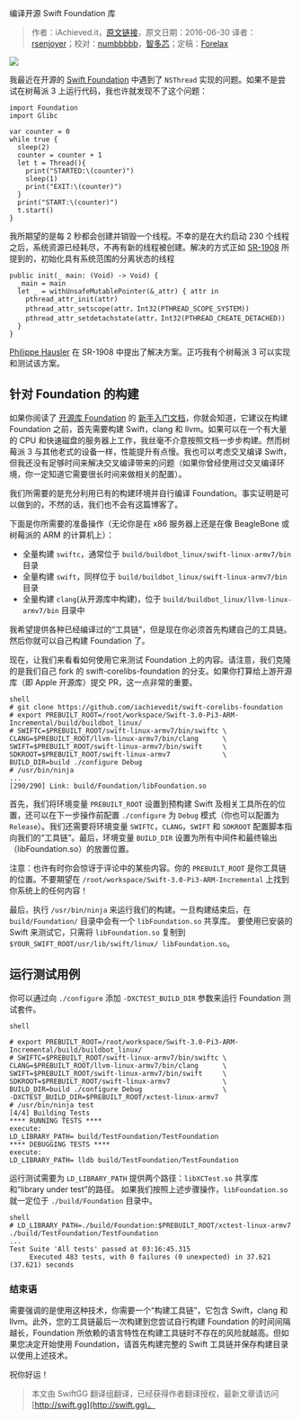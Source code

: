 编译开源 Swift Foundation 库

> 作者：iAchieved.it，[原文链接](http://dev.iachieved.it/iachievedit/compiling-open-source-swift-foundation/)，原文日期：2016-06-30
> 译者：[rsenjoyer](https://github.com/rsenjoyer)；校对：[numbbbbb](http://numbbbbb.com/)，[智多芯](http://hulizhen.me)；定稿：[Forelax](http://forelax.space)
  











![](https://swift.gg/img/articles/compiling-open-source-swift-foundation/006tNbRwgy1fuksdkfewij306o06omx6.jpg1540189674.5814507)

我最近在开源的 [Swift Foundation](https://github.com/apple/swift-corelibs-foundation) 中遇到了 `NSThread` 实现的问题。如果不是尝试在树莓派 3 上运行代码，我也许就发现不了这个问题：

    
    import Foundation
    import Glibc
     
    var counter = 0
    while true {
      sleep(2)
      counter = counter + 1
      let t = Thread(){
        print("STARTED:\(counter)")
        sleep(1)
        print("EXIT:\(counter)")
      }
      print("START:\(counter)")
      t.start()
    }
我所期望的是每 2 秒都会创建并销毁一个线程。不幸的是在大约启动 230 个线程之后，系统资源已经耗尽，不再有新的线程被创建。解决的方式正如 [SR-1908](https://bugs.swift.org/browse/SR-1908) 所提到的，初始化具有系统范围的分离状态的线程




    
    public init(_ main: (Void) -> Void) {
      _main = main
      let _ = withUnsafeMutablePointer(&_attr) { attr in
        pthread_attr_init(attr)
        pthread_attr_setscope(attr，Int32(PTHREAD_SCOPE_SYSTEM))
        pthread_attr_setdetachstate(attr，Int32(PTHREAD_CREATE_DETACHED))
      }
    }
[Philippe Hausler](https://github.com/phausler) 在 SR-1908 中提出了解决方案。正巧我有个树莓派 3 可以实现和测试该方案。

## 针对 Foundation 的构建

如果你阅读了 [开源库 Foundation](https://github.com/apple/swift-corelibs-foundation) 的 [新手入门文档](https://github.com/apple/swift-corelibs-foundation/blob/master/Docs/GettingStarted.md)，你就会知道，它建议在构建 Foundation 之前，首先需要构建 Swift，clang 和 llvm。如果可以在一个有大量的 CPU 和快速磁盘的服务器上工作，我丝毫不介意按照文档一步步构建。然而树莓派 3 与其他老式的设备一样，性能提升有点慢。我也可以考虑交叉编译 Swift，但我还没有足够时间来解决交叉编译带来的问题（如果你曾经使用过交叉编译环境，你一定知道它需要很长时间来做相关的配置）。

我们所需要的是充分利用已有的构建环境并自行编译 Foundation。事实证明是可以做到的，不然的话，我们也不会有这篇博客了。

下面是你所需要的准备操作（无论你是在 x86 服务器上还是在像 BeagleBone 或树莓派的 ARM 的计算机上）：

+ 全量构建 `swiftc`，通常位于 `build/buildbot_linux/swift-linux-armv7/bin` 目录
+ 全量构建 `swift`，同样位于 `build/buildbot_linux/swift-linux-armv7/bin` 目录
+ 全量构建 `clang`(从开源库中构建)，位于 `build/buildbot_linux/llvm-linux-armv7/bin` 目录中

我希望提供各种已经编译过的“工具链”，但是现在你必须首先构建自己的工具链。然后你就可以自己构建 Foundation 了。

现在，让我们来看看如何使用它来测试 Foundation 上的内容。请注意，我们克隆的是我们自己 fork 的 swift-corelibs-foundation 的分支。如果你打算给上游开源库（即 Apple 开源库）提交 PR，这一点非常的重要。

    shell
    # git clone https://github.com/iachievedit/swift-corelibs-foundation
    # export PREBUILT_ROOT=/root/workspace/Swift-3.0-Pi3-ARM-Incremental/build/buildbot_linux/
    # SWIFTC=$PREBUILT_ROOT/swift-linux-armv7/bin/swiftc \
    CLANG=$PREBUILT_ROOT/llvm-linux-armv7/bin/clang      \
    SWIFT=$PREBUILT_ROOT/swift-linux-armv7/bin/swift     \
    SDKROOT=$PREBUILT_ROOT/swift-linux-armv7             \
    BUILD_DIR=build ./configure Debug
    # /usr/bin/ninja
    ...
    [290/290] Link: build/Foundation/libFoundation.so

首先，我们将环境变量 `PREBUILT_ROOT` 设置到预构建 Swift 及相关工具所在的位置，还可以在下一步操作前配置 `./configure` 为 `Debug` 模式（你也可以配置为 `Release`）。我们还需要将环境变量 `SWIFTC`，`CLANG`，`SWIFT` 和 `SDKROOT` 配置脚本指向我们的“工具链”。最后，环境变量 `BUILD_DIR` 设置为所有中间件和最终输出（libFoundation.so）的放置位置。

注意：也许有时你会惊讶于评论中的某些内容。你的 `PREBUILT_ROOT` 是你工具链的位置。不要期望在 `/root/workspace/Swift-3.0-Pi3-ARM-Incremental` 上找到你系统上的任何内容！

最后，执行 `/usr/bin/ninja` 来运行我们的构建。一旦构建结束后，在 `build/Foundation/` 目录中会有一个 `libFoundation.so` 共享库。
要使用已安装的 Swift 来测试它，只需将 `libFoundation.so` 复制到 `$YOUR_SWIFT_ROOT/usr/lib/swift/linux/ libFoundation.so`。

## 运行测试用例

你可以通过向 `./configure` 添加 `-DXCTEST_BUILD_DIR` 参数来运行 Foundation 测试套件。

    shell
    
    # export PREBUILT_ROOT=/root/workspace/Swift-3.0-Pi3-ARM-Incremental/build/buildbot_linux/
    # SWIFTC=$PREBUILT_ROOT/swift-linux-armv7/bin/swiftc \
    CLANG=$PREBUILT_ROOT/llvm-linux-armv7/bin/clang      \
    SWIFT=$PREBUILT_ROOT/swift-linux-armv7/bin/swift     \
    SDKROOT=$PREBUILT_ROOT/swift-linux-armv7             \
    BUILD_DIR=build ./configure Debug                    \
    -DXCTEST_BUILD_DIR=$PREBUILT_ROOT/xctest-linux-armv7
    # /usr/bin/ninja test
    [4/4] Building Tests
    **** RUNNING TESTS ****
    execute:
    LD_LIBRARY_PATH= build/TestFoundation/TestFoundation
    **** DEBUGGING TESTS ****
    execute:
    LD_LIBRARY_PATH= lldb build/TestFoundation/TestFoundation

运行测试需要为 `LD_LIBRARY_PATH` 提供两个路径：`libXCTest.so` 共享库和“library under test”的路径。
如果我们按照上述步骤操作，`libFoundation.so` 就一定位于 `./build/Foundation` 目录中。

    shell
    # LD_LIBRARY_PATH=./build/Foundation:$PREBUILT_ROOT/xctest-linux-armv7 ./build/TestFoundation/TestFoundation
    ...
    Test Suite 'All tests' passed at 03:16:45.315
         Executed 483 tests, with 0 failures (0 unexpected) in 37.621 (37.621) seconds

### 结束语

需要强调的是使用这种技术，你需要一个“构建工具链”，它包含 Swift，clang 和 llvm。此外，您的工具链最后一次构建到您尝试自行构建 Foundation 的时间间隔越长，Foundation 所依赖的语言特性在构建工具链时不存在的风险就越高。但如果您决定开始使用 Foundation，请首先构建完整的 Swift 工具链并保存构建目录以使用上述技术。

祝你好运！


> 本文由 SwiftGG 翻译组翻译，已经获得作者翻译授权，最新文章请访问 [http://swift.gg](http://swift.gg)。